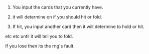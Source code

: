 1. You input the cards that you currently have.

2.  it will determine on if you should hit or fold.

3. If hit, you input another card then it will determine to hold or hit.

etc etc until it will tell you to fold.

If you lose then its the rng's fault.
